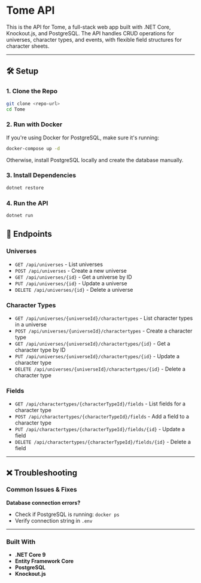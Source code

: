 # Tome API

This is the API for Tome, a full-stack web app built with .NET Core, Knockout.js, and PostgreSQL. The API handles CRUD operations for universes, character types, and events, with flexible field structures for character sheets.

---

## 🛠 Setup
### 1. Clone the Repo
```sh
git clone <repo-url>
cd Tome
```

### 2. Run with Docker
If you're using Docker for PostgreSQL, make sure it's running:
```sh
docker-compose up -d
```

Otherwise, install PostgreSQL locally and create the database manually.

### 3. Install Dependencies
```sh
dotnet restore
```

### 4. Run the API
```sh
dotnet run
```

## 📌 Endpoints

### Universes
- `GET /api/universes` - List universes
- `POST /api/universes` - Create a new universe
- `GET /api/universes/{id}` - Get a universe by ID
- `PUT /api/universes/{id}` - Update a universe
- `DELETE /api/universes/{id}` - Delete a universe

### Character Types
- `GET /api/universes/{universeId}/charactertypes` - List character types in a universe
- `POST /api/universes/{universeId}/charactertypes` - Create a character type
- `GET /api/universes/{universeId}/charactertypes/{id}` - Get a character type by ID
- `PUT /api/universes/{universeId}/charactertypes/{id}` - Update a character type
- `DELETE /api/universes/{universeId}/charactertypes/{id}` - Delete a character type

### Fields
- `GET /api/charactertypes/{characterTypeId}/fields` - List fields for a character type
- `POST /api/charactertypes/{characterTypeId}/fields` - Add a field to a character type
- `PUT /api/charactertypes/{characterTypeId}/fields/{id}` - Update a field
- `DELETE /api/charactertypes/{characterTypeId}/fields/{id}` - Delete a field

---

## ❌ Troubleshooting
### Common Issues & Fixes
**Database connection errors?**
- Check if PostgreSQL is running: `docker ps`
- Verify connection string in `.env`
  
---

### Built With
- **.NET Core 9**
- **Entity Framework Core**
- **PostgreSQL**
- **Knockout.js**

